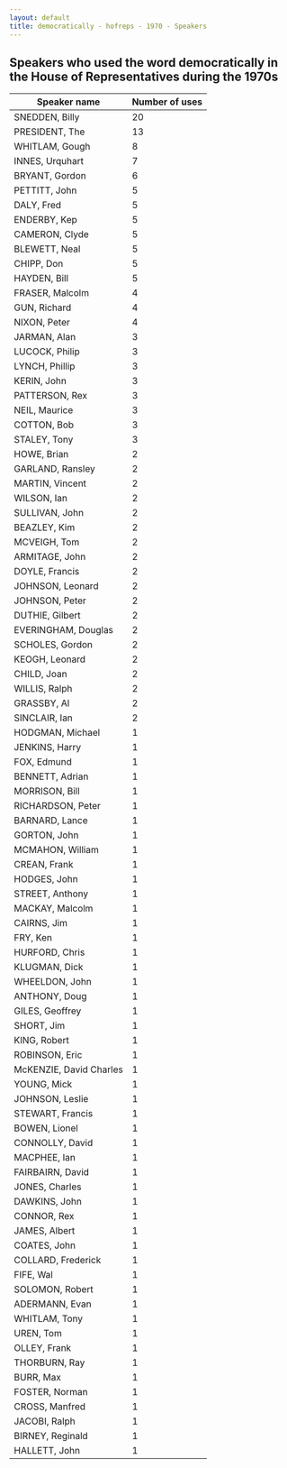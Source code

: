 ```yaml
---
layout: default
title: democratically - hofreps - 1970 - Speakers
---
```

## Speakers who used the word **democratically** in the House of Representatives during the 1970s

| Speaker name | Number of uses |
|--------------|----------------|
|SNEDDEN, Billy|20|
|PRESIDENT, The|13|
|WHITLAM, Gough|8|
|INNES, Urquhart|7|
|BRYANT, Gordon|6|
|PETTITT, John|5|
|DALY, Fred|5|
|ENDERBY, Kep|5|
|CAMERON, Clyde|5|
|BLEWETT, Neal|5|
|CHIPP, Don|5|
|HAYDEN, Bill|5|
|FRASER, Malcolm|4|
|GUN, Richard|4|
|NIXON, Peter|4|
|JARMAN, Alan|3|
|LUCOCK, Philip|3|
|LYNCH, Phillip|3|
|KERIN, John|3|
|PATTERSON, Rex|3|
|NEIL, Maurice|3|
|COTTON, Bob|3|
|STALEY, Tony|3|
|HOWE, Brian|2|
|GARLAND, Ransley|2|
|MARTIN, Vincent|2|
|WILSON, Ian|2|
|SULLIVAN, John|2|
|BEAZLEY, Kim|2|
|MCVEIGH, Tom|2|
|ARMITAGE, John|2|
|DOYLE, Francis|2|
|JOHNSON, Leonard|2|
|JOHNSON, Peter|2|
|DUTHIE, Gilbert|2|
|EVERINGHAM, Douglas|2|
|SCHOLES, Gordon|2|
|KEOGH, Leonard|2|
|CHILD, Joan|2|
|WILLIS, Ralph|2|
|GRASSBY, Al|2|
|SINCLAIR, Ian|2|
|HODGMAN, Michael|1|
|JENKINS, Harry|1|
|FOX, Edmund|1|
|BENNETT, Adrian|1|
|MORRISON, Bill|1|
|RICHARDSON, Peter|1|
|BARNARD, Lance|1|
|GORTON, John|1|
|MCMAHON, William|1|
|CREAN, Frank|1|
|HODGES, John|1|
|STREET, Anthony|1|
|MACKAY, Malcolm|1|
|CAIRNS, Jim|1|
|FRY, Ken|1|
|HURFORD, Chris|1|
|KLUGMAN, Dick|1|
|WHEELDON, John|1|
|ANTHONY, Doug|1|
|GILES, Geoffrey|1|
|SHORT, Jim|1|
|KING, Robert|1|
|ROBINSON, Eric|1|
|McKENZIE, David Charles|1|
|YOUNG, Mick|1|
|JOHNSON, Leslie|1|
|STEWART, Francis|1|
|BOWEN, Lionel|1|
|CONNOLLY, David|1|
|MACPHEE, Ian|1|
|FAIRBAIRN, David|1|
|JONES, Charles|1|
|DAWKINS, John|1|
|CONNOR, Rex|1|
|JAMES, Albert|1|
|COATES, John|1|
|COLLARD, Frederick|1|
|FIFE, Wal|1|
|SOLOMON, Robert|1|
|ADERMANN, Evan|1|
|WHITLAM, Tony|1|
|UREN, Tom|1|
|OLLEY, Frank|1|
|THORBURN, Ray|1|
|BURR, Max|1|
|FOSTER, Norman|1|
|CROSS, Manfred|1|
|JACOBI, Ralph|1|
|BIRNEY, Reginald|1|
|HALLETT, John|1|

